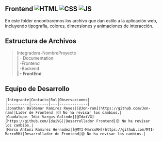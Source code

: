  ## Frontend ![HTML](https://img.shields.io/badge/HTML5-E34F26?style=for-the-badge&logo=html5&logoColor=white) ![CSS](https://img.shields.io/badge/CSS-239120?&style=for-the-badge&logo=css3&logoColor=white) ![JS](    https://img.shields.io/badge/JavaScript-F7DF1E?style=for-the-badge&logo=javascript&logoColor=black)

En este folder encontraremos los archivo que dan estilo a la aplicación web, incluyendo tipografía, colores, dimensiones y animaciones de interacción. 

  ## Estructura de Archivos

   >Integradora-NombreProyecto<br>
   >| - Documentation<br>
   >| -Frontend<br>
   >| -Backend<br>
   >**| - FrontEnd**

   
   ## Equipo de Desarrollo

    |Integrante|Contacto|Rol|Observaciones|
    |----------|--------|---|-------------|
    |Jonathan Baldemar Ramirez Reyes|[@Jon-ram](https://github.com/Jon-ram)|Lider de Frontend |😔 No ha revisar los cambios.|
    |Guadalupe. Idai Vargas Galindo|[@IdaiVG](https://github.com/IdaiVG)|Desarrollador Frontend|😔 No ha revisar los cambios.|
    |Marco Antoni Ramirez Hernadez|[@MTI-MarcoRH](https://github.com/MTI-MarcoRH)|Desarrollador de Frontend|😔 No ha revisar los cambios.|

